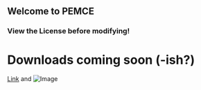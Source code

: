 ## Welcome to PEMCE


### View the License before modifying!



# Downloads coming soon (-ish?)


[Link](url) and ![Image](src)
```

